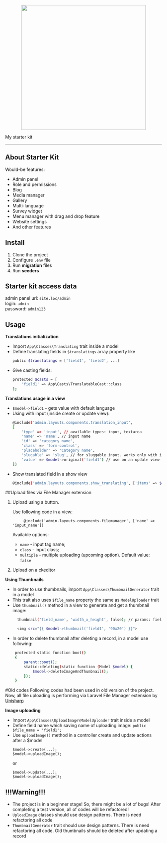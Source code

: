 <p align="center"><a href="https://laravel.com" target="_blank"><img src="https://raw.githubusercontent.com/laravel/art/master/logo-lockup/5%20SVG/2%20CMYK/1%20Full%20Color/laravel-logolockup-cmyk-red.svg" width="400"></a></p>
My starter kit

<hr>

## About Starter Kit

Would-be features:

- Admin panel
- Role and permissions
- Blog
- Media manager
- Gallery
- Multi-language
- Survey widget
- Menu manager with drag and drop feature
- Website settings
- And other features

## Install
1. Clone the project
2. Configure ```.env``` file
3. Run **migration** files
4. Run **seeders**

## Starter kit access data
admin panel url: ``site.loc/admin``
<br>
 login: ``admin``
 <br>
 password: ``admin123``
 
## Usage

**Translations initialization**
- Import ```App\Classes\Translating``` trait inside a model
- Define translating fields in `$translatings` array property like 
    ```bash 
    public $translatings = ['field1', 'field2', ...]
    ```
- Give casting fields: 
    ```bash 
    protected $casts = [
        'field1' => App\Casts\TranslatableCast::class
    ];
    ```

**Translations usage in a view**
- `$model->field1` - gets value with default language
- Using with input (inside create or update view): 
    ```bash
  @include('admin.layouts.components.translation_input',
    [
        'type' => 'input', // available types: input, textarea
        'name' => 'name', // input name
        'id' => 'category_name',
        'class' => 'form-control',
        'placeholder' => 'Category name',
        'slugable' => 'slug', // for sluggable input. works only with input type
        'value' => $model->original('field1') // use on an update view
    ])
  ```
- Show translated field in a show view
    ```bash 
    @include('admin.layouts.components.show_translating', ['items' => $model->original('field1')])
    ```

##Upload files via File Manager extension
1. Upload using a button.

   Use following code in a view:
   ```
        @include('admin.layouts.components.filemanager', ['name' => 'input_name'])
   ```
    Available options:
    * ``name`` - input tag name;
    * ``class`` - input class;
    * ``multiple`` - multiple uploading (upcoming option). Default value: ``false``
    
2. Upload on a ckeditor

**Using Thumbnails**

- In order to use thumbnails, import `App\Classes\ThumbnailGenerator` trait in a model
- This trait also uses `$file_name` property the same as `ModelUploader` trait
- Use `thumbnail()` method in a view to generate and get a thumbnail image:
    ```bash
      thumbnail('field_name', 'width_x_height', false); // params: field_name, thumbnail sizes, use aspect_ratio (default false)
    ```
    ```bash
      <img src="{{ $model->thumbnail('field1', '90x20') }}">
    ```
- In order to delete thumbnail after deleting a record, in a model use following:
     ```bash
      protected static function boot()
      {
          parent::boot();
          static::deleting(static function (Model $model) {
              $model->deleteImageAndThumbnail();
          });
      }
    ```
  
#Old codes
Following codes had been used in old version of the project. Now, all file uploading is performing via Laravel File Manager extension by [Unisharp](https://unisharp.github.io/laravel-filemanager/) 

**Image uploading**
- Import `App\Classes\UploadImage\ModelUploader` trait inside a model
- Define field name which saving name of uploading image: `public $file_name = 'field1';`
- Use `uploadImage()` method in a controller create and update actions after a $model
    ```bas
    $model->create(...);
    $model->uploadImage();
    ```
  or
    ```bas
    $model->update(...);
    $model->uploadImage();
    ```

## !!!Warning!!!
- The project is in a beginner stage! So, there might be a lot of bugs! After completing a test version, all of codes will be refactored!
- `UploadImage` classes should use design patterns. There is need refactoring all code
- `ThumbnailGenerator` trait should use design patterns. There is need refactoring all code. Old thumbnails should be deleted after updating a record 

